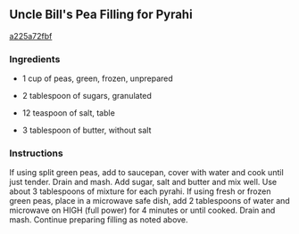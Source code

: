 ## Uncle Bill's Pea Filling for Pyrahi

[a225a72fbf](http://www.food.com/recipe/uncle-bills-pea-filling-for-pyrahi-53701)

### Ingredients

 - 1 cup of peas, green, frozen, unprepared

 - 2 tablespoon of sugars, granulated

 - 12 teaspoon of salt, table

 - 3 tablespoon of butter, without salt

### Instructions

If using split green peas, add to saucepan, cover with water and cook until just tender. Drain and mash. Add sugar, salt and butter and mix well. Use about 3 tablespoons of mixture for each pyrahi. If using fresh or frozen green peas, place in a microwave safe dish, add 2 tablespoons of water and microwave on HIGH (full power) for 4 minutes or until cooked. Drain and mash. Continue preparing filling as noted above.